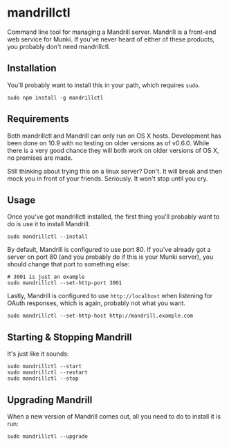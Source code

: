 mandrillctl
===========

Command line tool for managing a Mandrill server. Mandrill is a front-end web service for Munki. If you've never heard of either of these products, you probably don't need mandrillctl.

## Installation
You'll probably want to install this in your path, which requires `sudo`.

```
sudo npm install -g mandrillctl
```

## Requirements
Both mandrillctl and Mandrill can only run on OS X hosts. Development has been done on 10.9 with no testing on older versions as of v0.6.0. While there is a very good chance they will both work on older versions of OS X, no promises are made.

Still thinking about trying this on a linux server? Don't. It will break and then mock you in front of your friends. Seriously. It won't stop until you cry.


## Usage
Once you've got mandrillctl installed, the first thing you'll probably want to do is use it to install Mandrill.

```
sudo mandrillctl --install
```

By default, Mandrill is configured to use port 80. If you've already got a server on port 80 (and you probably do if this is your Munki server), you should change that port to something else:

```
# 3001 is just an example
sudo mandrillctl --set-http-port 3001
```

Lastly, Mandrill is configured to use `http://localhost` when listening for OAuth responses, which is again, probably not what you want.

```
sudo mandrillctl --set-http-host http://mandrill.example.com
```

## Starting & Stopping Mandrill
It's just like it sounds:

```
sudo mandrillctl --start
sudo mandrillctl --restart
sudo mandrillctl --stop
```


## Upgrading Mandrill
When a new version of Mandrill comes out, all you need to do to install it is run:

```
sudo mandrillctl --upgrade
```